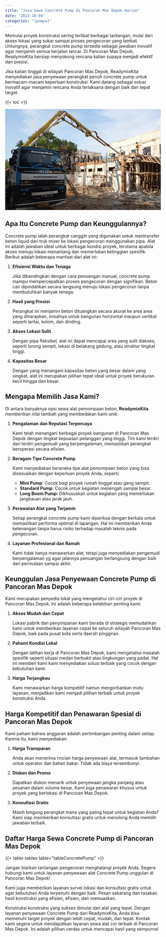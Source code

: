 ```yaml
---
title: "Jasa Sewa Concrete Pump di Pancoran Mas Depok Harian"
date: "2023-10-04"
categories: "[pompa]"
---
```


Memulai proyek konstruksi sering terlibat berbagai tantangan, mulai dari akses lokasi yang sukar sampai proses pengecoran yang lambat. Untungnya, perangkat concrete pump tersedia sebagai jawaban inovatif agar menjamin semua berjalan lancar. Di Pancoran Mas Depok, ReadymixKita bersiap menyokong rencana kalian supaya menjadi efektif dan presisi.

Jika kalian tinggal di wilayah Pancoran Mas Depok, ReadymixKita menyediakan jasa penyewaan perangkat penuh concrete pump untuk bermacam-macam keperluan konstruksi. Kami datang sebagai solusi inovatif agar menjamin rencana Anda terlaksana dengan baik dan tepat target.

{{< toc >}}

![Jasa Sewa Concrete Pump di Pancoran Mas Depok Harian](/images/pompa/sewa-pompa-26.jpg)

## Apa Itu Concrete Pump dan Keunggulannya?

Concrete pump ialah perangkat canggih yang digunakan untuk mentransfer beton liquid dari truk mixer ke lokasi pengecoran menggunakan pipa. Alat ini adalah jawaban ideal untuk berbagai kondisi proyek, terutama apabila akses menuju lokasi menantang dan memerlukan ketinggian spesifik. Berikut adalah beberapa manfaat dari alat ini:

1. **Efisiensi Waktu dan Tenaga**

   Jika dibandingkan dengan cara penuangan manual, concrete pump mampu mempercepatkan proses pengecoran dengan signifikan. Beton cair dipindahkan secara langsung menuju lokasi pengecoran tanpa membutuhkan banyak tenaga.

2. **Hasil yang Presisi**

   Perangkat ini menjamin beton dituangkan secara akurat ke area area yang diharapkan, misalnya untuk bangunan horizontal maupun vertikal seperti lantai, kolom, dan dinding.

3. **Akses Lokasi Sulit**

   Dengan pipa fleksibel, alat ini dapat mencapai area yang sulit diakses, seperti lorong sempit, lokasi di belakang gedung, atau struktur tingkat tinggi.

4. **Kapasitas Besar**

   Dengan yang menangani kapasitas beton yang besar dalam yang singkat, alat ini merupakan pilihan tepat ideal untuk proyek berukuran kecil hingga dan besar.

## Mengapa Memilih Jasa Kami?

Di antara banyaknya opsi sewa alat pemompaan beton, **ReadymixKita** memberikan nilai tambah yang membedakan kami unik:

1. **Pengalaman dan Reputasi Terpercaya**

   Kami telah menangani berbagai proyek bangunan di Pancoran Mas Depok dengan tingkat kepuasan pelanggan yang tinggi. Tim kami terdiri dari terdiri pengemudi yang berpengalaman, memastikan perangkat beroperasi secara efisien.

2. **Beragam Tipe Concrete Pump**

   Kami menyediakan beraneka tipe alat pemompaan beton yang bisa disesuaikan dengan keperluan proyek Anda, seperti:
   - **Mini Pump**: Cocok bagi proyek rumah tinggal atau gang sempit.
   - **Standard Pump**: Cocok untuk kegiatan menengah sampai besar.
   - **Long Boom Pump**: Dikhususkan untuk kegiatan yang memerlukan jangkauan atau jarak jauh.

3. **Perawatan Alat yang Terjamin**

   Setiap perangkat concrete pump kami diperiksa dengan berkala untuk memastikan performa optimal di lapangan. Hal ini memberikan Anda ketenangan tanpa harus risiko terhadap masalah teknis pada pengecoran.

4. **Layanan Profesional dan Ramah**

   Kami tidak hanya menawarkan alat, tetapi juga menyediakan pengemudi berpengalaman yg agar jalannya penuangan berlangsung dengan baik dari permulaan sampai akhir.

## Keunggulan Jasa Penyewaan Concrete Pump di Pancoran Mas Depok

Kami merupakan penyedia lokal yang mengetahui ciri-ciri proyek di Pancoran Mas Depok. Ini adalah beberapa kelebihan penting kami:

1. **Akses Mudah dan Cepat**

   Lokasi pabrik dan penyimpanan kami berada di strategis memudahkan kami untuk memberikan layanan cepat ke seluruh wilayah Pancoran Mas Depok, baik pada pusat kota serta daerah pinggiran.

2. **Pahami Kondisi Lokal**

   Dengan latihan kerja di Pancoran Mas Depok, kami mengetahui masalah spesifik seperti situasi medan berbukit atau lingkungan yang padat. Hal ini memberi kami kami menyediakan solusi terbaik yang cocok dengan kebutuhan kami.

3. **Harga Terjangkau**

   Kami menawarkan harga kompetitif namun mengorbankan mutu layanan, menjadikan kami menjadi pilihan terbaik untuk proyek konstruksi Anda.

## Harga Kompetitif dan Penawaran Spesial di Pancoran Mas Depok

Kami paham bahwa anggaran adalah pertimbangan penting dalam setiap. Karena itu, kami menyediakan:

1. **Harga Transparan**

   Anda akan menerima rincian harga penyewaan alat, termasuk tambahan untuk operator dan bahan bakar. Tidak ada biaya tersembunyi.

2. **Diskon dan Promo**

   Dapatkan diskon menarik untuk penyewaan jangka panjang atau pesanan dalam volume besar. Kami juga penawaran khusus untuk proyek yang berlokasi di Pancoran Mas Depok.

3. **Konsultasi Gratis**

   Masih bingung perangkat mana yang paling tepat untuk kegiatan Anda? Kami siap memberikan konsultasi gratis untuk menolong Anda memilih jawaban terbaik.

## Daftar Harga Sewa Concrete Pump di Pancoran Mas Depok

{{< table-tables table="tableConcretePump" >}}

Jangan biarkan tantangan pengecoran menghalangi proyek Anda. Segera hubungi kami untuk layanan penyewaan alat Concrete Pump unggulan di Pancoran Mas Depok!

Kami juga memberikan layanan survei lokasi dan konsultasi gratis untuk agar kebutuhan Anda terpenuhi dengan baik. Pesan sekarang dan rasakan hasil konstruksi yang efisien, efisien, dan memuaskan.

Konstruksi konstruksi yang sukses dimulai dari alat yang tepat. Dengan layanan penyewaan Concrete Pump dari ReadymixKita, Anda bisa memenuhi target proyek dengan lebih cepat, mudah, dan tepat. Kontak kami segera untuk mendapatkan layanan sewa alat cor terbaik di Pancoran Mas Depok. Ini adalah pilihan cerdas untuk mencapai hasil yang sempurna!